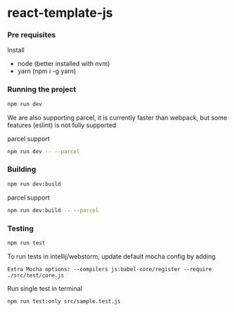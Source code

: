 # react-template-js

### Pre requisites
Install
- node (better installed with nvm)
- yarn (npm i -g yarn)

### Running the project
```bash
npm run dev
```

We are also supporting parcel, it is currently faster than webpack, but some features (eslint) is not fully supported

parcel support
```bash
npm run dev -- --parcel
```

### Building
```bash
npm run dev:build
```

parcel support
```bash
npm run dev:build -- --parcel
```

### Testing
```bash
npm run test
```

To run tests in intellij/webstorm, update default mocha config by adding
```
Extra Mocha options: --compilers js:babel-core/register --require ./src/test/core.js
```

Run single test in terminal

```bash
npm run test:only src/sample.test.js
```   
